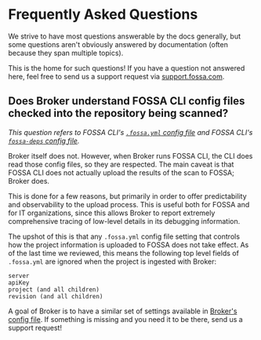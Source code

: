 
# Frequently Asked Questions

We strive to have most questions answerable by the docs generally, but some questions
aren't obviously answered by documentation (often because they span multiple topics).

This is the home for such questions! If you have a question not answered here,
feel free to send us a support request via [support.fossa.com](https://support.fossa.com).

## Does Broker understand FOSSA CLI config files checked into the repository being scanned?

_This question refers to FOSSA CLI's [`.fossa.yml` config file](https://github.com/fossas/fossa-cli/blob/master/docs/references/files/fossa-yml.md)_
_and FOSSA CLI's [`fossa-deps` config file](https://github.com/fossas/fossa-cli/blob/master/docs/references/files/fossa-deps.md)._

Broker itself does not. However, when Broker runs FOSSA CLI, the CLI does read those config files, so they are respected.
The main caveat is that FOSSA CLI does not actually upload the results of the scan to FOSSA; Broker does.

This is done for a few reasons, but primarily in order to offer predictability and observability to the upload process.
This is useful both for FOSSA and for IT organizations, since this allows Broker to report extremely comprehensive tracing of low-level details
in its debugging information.

The upshot of this is that any `.fossa.yml` config file setting that controls how the project information is uploaded to FOSSA
does not take effect. As of the last time we reviewed, this means the following top level fields of `.fossa.yml` are ignored
when the project is ingested with Broker:

```
server
apiKey
project (and all children)
revision (and all children)
```

A goal of Broker is to have a similar set of settings available in [Broker's config file](./config.md).
If something is missing and you need it to be there, send us a support request!
